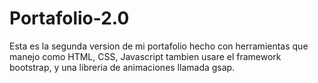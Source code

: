 # Portafolio-2.0
Esta es la segunda version de mi portafolio hecho con herramientas que manejo como HTML, CSS, Javascript tambien usare el framework bootstrap, y una libreria de animaciones llamada gsap.
